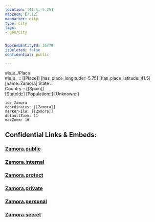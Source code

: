 ```yaml
---
location: [41.5,-5.75] 
mapzoom: [7,12] 
mapmarker: city 
type: City
tags:
- geo/City


SpocWebEntityId: 35778
isDeleted: false
confidential: public

---
```

#is_a_/Place  
#is_a_ :: [[Place]] 
[has_place_longitude::-5.75] 
[has_place_latitude::41.5] 
[name::Zamora] 
State ::  
Country :: [[Spain]]  
[StateId::] 
[Population::] 
[Unknown::] 


```leaflet
id: Zamora
coordinates: [[Zamora]] 
markerFile: [[Zamora]] 
defaultZoom: 11 
maxZoom: 18
```


## Confidential Links & Embeds: 

### [Zamora.public](/_public/\Earth\Continent\Europe\Europe~South\Spain\Provinces~Spain\Castilla_y_León\counties~Castillay_León\Zamora.Province\cities~ZamoraZamora.public.md) 

### [Zamora.internal](/_internal/\Earth\Continent\Europe\Europe~South\Spain\Provinces~Spain\Castilla_y_León\counties~Castillay_León\Zamora.Province\cities~ZamoraZamora.internal.md) 

### [Zamora.protect](/_protect/\Earth\Continent\Europe\Europe~South\Spain\Provinces~Spain\Castilla_y_León\counties~Castillay_León\Zamora.Province\cities~ZamoraZamora.protect.md) 

### [Zamora.private](/_private/\Earth\Continent\Europe\Europe~South\Spain\Provinces~Spain\Castilla_y_León\counties~Castillay_León\Zamora.Province\cities~ZamoraZamora.private.md) 

### [Zamora.personal](/_personal/\Earth\Continent\Europe\Europe~South\Spain\Provinces~Spain\Castilla_y_León\counties~Castillay_León\Zamora.Province\cities~ZamoraZamora.personal.md) 

### [Zamora.secret](/_secret/\Earth\Continent\Europe\Europe~South\Spain\Provinces~Spain\Castilla_y_León\counties~Castillay_León\Zamora.Province\cities~ZamoraZamora.secret.md)

